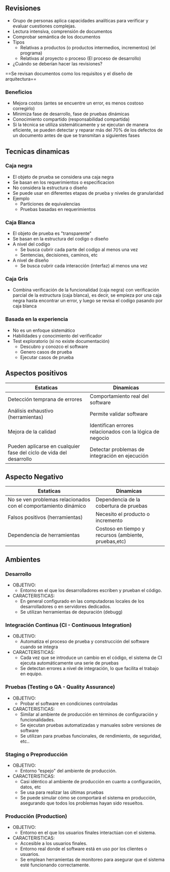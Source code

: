 ## Revisiones
- Grupo de personas aplica capacidades analíticas para verificar y evaluar cuestiones complejas. 
- Lectura intensiva, comprensión de documentos 
- Comprobar semántica de los documentos 
- Tipos 
	- Relativas a productos (o productos intermedios, incrementos) (el programa)
	- Relativas al proyecto o proceso (El proceso de desarrollo)
- ¿Cuándo se deberían hacer las revisiones?

==Se revisan documentos como los requisitos y el diseño de arquitectura==
### Beneficios
- Mejora costos (antes se encuentre un error, es menos costoso corregirlo) 
- Minimiza fase de desarrollo, fase de pruebas dinámicas 
- Conocimiento compartido (responsabilidad compartida) 
- Si la técnica se utiliza sistemáticamente y se ejecutan de manera eficiente, se pueden detectar y reparar más del 70% de los defectos de un documento antes de que se transmitan a siguientes fases




## Tecnicas dinamicas
### Caja negra
- El objeto de prueba se considera una caja negra
- Se basan en los requerimientos o especificacion
- No considera la estructura o diseño
- Se puede usar en diferentes etapas de prueba y niveles de granularidad
- Ejemplo
	- Particiones de equivalencias
	- Pruebas basadas en requerimientos

### Caja Blanca
- El objeto de prueba es "transparente"
- Se basan en la estructura del codigo o diseño
- A nivel del codigo
	- Se busca cubrir cada parte del codigo al menos una vez
	- Sentencias, decisiones, caminos, etc
- A nivel de diseño
	- Se busca cubrir cada interacción (interfaz) al menos una vez

### Caja Gris
- Combina verificación de la funcionalidad (caja negra) con verificación parcial de la estructura (caja blanca), es decir, se empieza por una caja negra hasta encontrar un error, y luego se revisa el codigo pasando por caja blanca

### Basada en la experiencia
- No es un enfoque sistemático 
- Habilidades y conocimiento del verificador 
- Test exploratorio (si no existe documentación) 
	- Descubro y conozco el software 
	- Genero casos de prueba 
	- Ejecutar casos de prueba

## Aspectos positivos

| Estaticas                                                           | Dinamicas                                                 |
| ------------------------------------------------------------------- | --------------------------------------------------------- |
| Detección temprana de errores                                       | Comportamiento real del software                          |
| Análisis exhaustivo (herramientas)                                  | Permite validar software                                  |
| Mejora de la calidad                                                | Identifican errores relacionados con la lógica de negocio |
| Pueden aplicarse en cualquier fase del ciclo de vida del desarrollo | Detectar problemas de integración en ejecución            |

## Aspecto Negativo

| Estaticas                                                       | Dinamicas                                            |
| --------------------------------------------------------------- | ---------------------------------------------------- |
| No se ven problemas relacionados con el comportamiento dinámico | Dependencia de la cobertura de pruebas               |
| Falsos positivos (herramientas)                                 | Necesito el producto o incremento                    |
| Dependencia de herramientas                                     | Costoso en tiempo y recursos (ambiente, pruebas,etc) |

## Ambientes
### Desarrollo
- OBJETIVO: 
	- Entorno en el que los desarrolladores escriben y prueban el código. 
- CARACTERISTICAS: 
	- En general configurado en las computadoras locales de los desarrolladores o en servidores dedicados. 
	- Se utilizan herramientas de depuración (debugg)

### Integración Continua (CI - Continuous Integration)
 - OBJETIVO: 
	 - Automatiza el proceso de prueba y construcción del software cuando se integra 
 - CARACTERISTICAS: 
	 - Cada vez que se introduce un cambio en el código, el sistema de CI ejecuta automáticamente una serie de pruebas 
	 - Se detectan errores a nivel de integración, lo que facilita el trabajo en equipo.
### Pruebas (Testing o QA - Quality Assurance)
-  OBJETIVO: 
	- Probar el software en condiciones controladas 
- CARACTERISTICAS: 
	- Similar al ambiente de producción en términos de configuración y funcionalidades. 
	- Se ejecutan pruebas automatizadas y manuales sobre versiones de software 
	- Se utilizan para pruebas funcionales, de rendimiento, de seguridad, etc..

### Staging o Preproducción
- OBJETIVO: 
	- Entorno “espejo" del ambiente de producción. 
- CARACTERISTICAS: 
	- Casi idéntico al ambiente de producción en cuanto a configuración, datos, etc 
	- Se usa para realizar las últimas pruebas 
	- Se puede simular cómo se comportará el sistema en producción, asegurando que todos los problemas hayan sido resueltos.
### Producción (Production)
- OBJETIVO: 
	- Entorno en el que los usuarios finales interactúan con el sistema. 
- CARACTERISTICAS: 
	- Accesible a los usuarios finales. 
	- Entorno real donde el software está en uso por los clientes o usuarios. 
	- Se emplean herramientas de monitoreo para asegurar que el sistema esté funcionando correctamente.